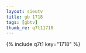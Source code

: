 ```yaml
--- 
layout: sieutv
title: gb 1718
tags: [gbtv]
thumb_re: q7t11718
---
```

{% include q7t1 key="1718" %} 
